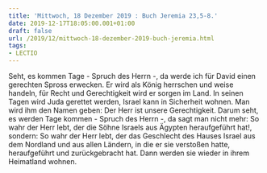 ```yaml
---
title: 'Mittwoch, 18 Dezember 2019 : Buch Jeremia 23,5-8.'
date: 2019-12-17T18:05:00.001+01:00
draft: false
url: /2019/12/mittwoch-18-dezember-2019-buch-jeremia.html
tags: 
- LECTIO
---
```


Seht, es kommen Tage - Spruch des Herrn -, da werde ich für David einen gerechten Spross erwecken. Er wird als König herrschen und weise handeln, für Recht und Gerechtigkeit wird er sorgen im Land. In seinen Tagen wird Juda gerettet werden, Israel kann in Sicherheit wohnen. Man wird ihm den Namen geben: Der Herr ist unsere Gerechtigkeit. Darum seht, es werden Tage kommen - Spruch des Herrn -, da sagt man nicht mehr: So wahr der Herr lebt, der die Söhne Israels aus Ägypten heraufgeführt hat!, sondern: So wahr der Herr lebt, der das Geschlecht des Hauses Israel aus dem Nordland und aus allen Ländern, in die er sie verstoßen hatte, heraufgeführt und zurückgebracht hat. Dann werden sie wieder in ihrem Heimatland wohnen.